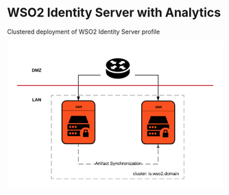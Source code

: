 # WSO2 Identity Server with Analytics

Clustered deployment of WSO2 Identity Server profile

![pattern1](../images/is-pattern1.png)
